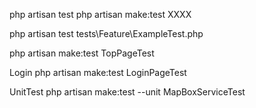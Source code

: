 php artisan test
php artisan make:test XXXX

php artisan test tests\Feature\ExampleTest.php


php artisan make:test TopPageTest


Login
php artisan make:test LoginPageTest


UnitTest
php artisan make:test --unit MapBoxServiceTest

